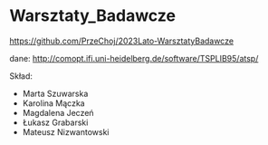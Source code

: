 # Warsztaty_Badawcze

https://github.com/PrzeChoj/2023Lato-WarsztatyBadawcze

dane: http://comopt.ifi.uni-heidelberg.de/software/TSPLIB95/atsp/

Skład:
- Marta Szuwarska
- Karolina Mączka
- Magdalena Jeczeń
- Łukasz Grabarski
- Mateusz Nizwantowski
